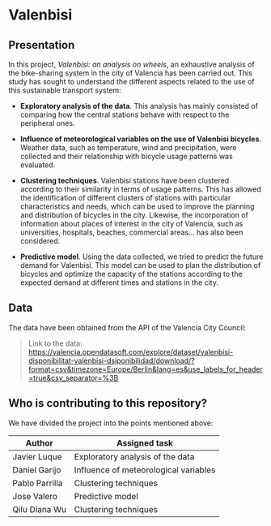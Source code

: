 # Valenbisi

## Presentation

In this project, *Valenbisi: an analysis on wheels*, an exhaustive analysis of the bike-sharing system in the city of Valencia has been carried out. This study has sought to understand the different aspects related to the use of this sustainable transport system:

- **Exploratory analysis of the data**. This analysis has mainly consisted of comparing how the central stations behave with respect to the peripheral ones.

- **Influence of meteorological variables on the use of Valenbisi bicycles**. Weather data, such as temperature, wind and precipitation, were collected and their relationship with bicycle usage patterns was evaluated.

- **Clustering techniques**. Valenbisi stations have been clustered according to their similarity in terms of usage patterns. This has allowed the identification of different clusters of stations with particular characteristics and needs, which can be used to improve the planning and distribution of bicycles in the city. Likewise, the incorporation of information about places of interest in the city of Valencia, such as universities, hospitals, beaches, commercial areas... has also been considered.

- **Predictive model**. Using the data collected, we tried to predict the future demand for Valenbisi. This model can be used to plan the distribution of bicycles and optimize the capacity of the stations according to the expected demand at different times and stations in the city.

## Data

The data have been obtained from the API of the Valencia City Council:

> Link to the data: https://valencia.opendatasoft.com/explore/dataset/valenbisi-disponibilitat-valenbisi-dsiponibilidad/download/?format=csv&timezone=Europe/Berlin&lang=es&use_labels_for_header=true&csv_separator=%3B

## Who is contributing to this repository?

We have divided the project into the points mentioned above:

| Author               | Assigned task                |
|----------------------|------------------------------------|
| Javier Luque | Exploratory analysis of the data |
| Daniel Garijo | Influence of meteorological variables |
| Pablo Parrilla | Clustering techniques |
| Jose Valero | Predictive model |
| Qilu Diana Wu| Clustering techniques |
